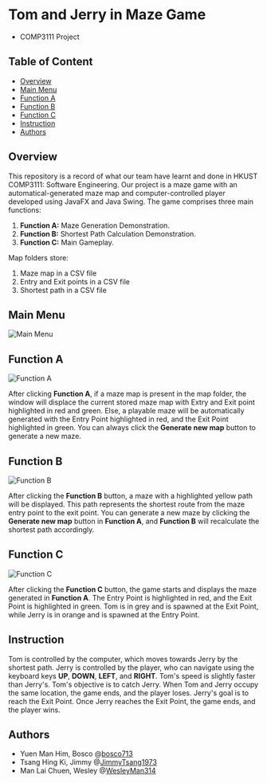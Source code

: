 # Tom and Jerry in Maze Game
- COMP3111 Project

## Table of Content
- [Overview](#overview)
- [Main Menu](#main-menu)
- [Function A](#function-a)
- [Function B](#function-b)
- [Function C](#function-c)
- [Instruction](#instruction)
- [Authors](#authors)

## Overview
This repository is a record of what our team have learnt and done in HKUST COMP3111: Software Engineering.
Our project is a maze game with an automatical-generated maze map and computer-controlled player developed using JavaFX and Java Swing. The game comprises three main functions:

1. **Function A:** Maze Generation Demonstration.
2. **Function B:** Shortest Path Calculation Demonstration.
3. **Function C:** Main Gameplay.

Map folders store:
1. Maze map in a CSV file
2. Entry and Exit points in a CSV file
3. Shortest path in a CSV file

## Main Menu

![Main Menu](https://i.imgur.com/bbbnEdc.png)

## Function A

![Function A](https://i.imgur.com/zTxh5DQ.png)

After clicking **Function A**, if a maze map is present in the map folder, the window will displace the current stored maze map with Extry and Exit point highlighted in red and green. Else, a playable maze will be automatically generated with the Entry Point highlighted in red, and the Exit Point highlighted in green. You can always click the **Generate new map** button to generate a new maze.

## Function B

![Function B](https://i.imgur.com/vVbSKTD.png)

After clicking the **Function B** button, a maze with a highlighted yellow path will be displayed. This path represents the shortest route from the maze entry point to the exit point. You can generate a new maze by clicking the **Generate new map** button in **Function A**, and **Function B** will recalculate the shortest path accordingly.

## Function C

![Function C](https://i.imgur.com/tvRSd84.png)

After clicking the **Function C** button, the game starts and displays the maze generated in **Function A**. The Entry Point is highlighted in red, and the Exit Point is highlighted in green. Tom is in grey and is spawned at the Exit Point, while Jerry is in orange and is spawned at the Entry Point.

## Instruction

Tom is controlled by the computer, which moves towards Jerry by the shortest path. Jerry is controlled by the player, who can navigate using the keyboard keys **UP**, **DOWN**, **LEFT**, and **RIGHT**. Tom's speed is slightly faster than Jerry's. Tom's objective is to catch Jerry. When Tom and Jerry occupy the same location, the game ends, and the player loses. Jerry's goal is to reach the Exit Point. Once Jerry reaches the Exit Point, the game ends, and the player wins.

## Authors
- Yuen Man Him, Bosco @[bosco713](https://github.com/bosco713)
- Tsang Hing Ki, Jimmy @[JimmyTsang1973](https://github.com/JimmyTsang1973)
- Man Lai Chuen, Wesley @[WesleyMan314](https://github.com/WesleyMan314)
